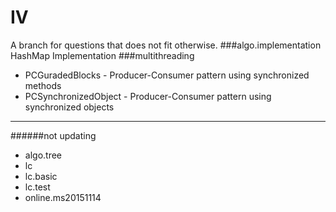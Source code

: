 # IV
A branch for questions that does not fit otherwise.
###algo.implementation
HashMap Implementation
###multithreading
* PCGuradedBlocks      - Producer-Consumer pattern using synchronized methods
* PCSynchronizedObject - Producer-Consumer pattern using synchronized objects

_______
######not updating
* algo.tree
* lc
* lc.basic
* lc.test
* online.ms20151114
